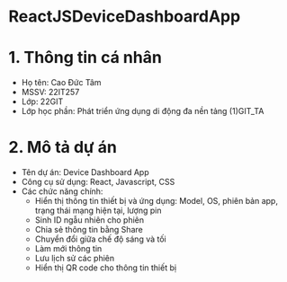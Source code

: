 # ReactJSDeviceDashboardApp
# 1. Thông tin cá nhân
- Họ tên: Cao Đức Tâm
- MSSV: 22IT257
- Lớp: 22GIT
- Lớp học phần: Phát triển ứng dụng di động đa nền tảng (1)GIT_TA
# 2. Mô tả dự án
- Tên dự án: Device Dashboard App
- Công cụ sử dụng: React, Javascript, CSS
- Các chức năng chính:
  + Hiển thị thông tin thiết bị và ứng dụng: Model, OS, phiên bản app, trạng thái mạng hiện tại, lượng pin
  + Sinh ID ngẫu nhiên cho phiên
  + Chia sẻ thông tin bằng Share
  + Chuyển đổi giữa chế độ sáng và tối
  + Làm mới thông tin
  + Lưu lịch sử các phiên
  + Hiển thị QR code cho thông tin thiết bị
